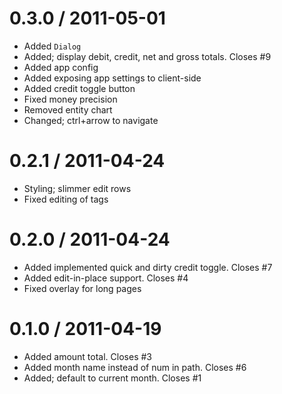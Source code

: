 
0.3.0 / 2011-05-01 
==================

  * Added `Dialog`
  * Added; display debit, credit, net and gross totals. Closes #9
  * Added app config
  * Added exposing app settings to client-side
  * Added credit toggle button
  * Fixed money precision
  * Removed entity chart
  * Changed; ctrl+arrow to navigate

0.2.1 / 2011-04-24 
==================

  * Styling; slimmer edit rows
  * Fixed editing of tags

0.2.0 / 2011-04-24 
==================

  * Added implemented quick and dirty credit toggle. Closes #7
  * Added edit-in-place support. Closes #4
  * Fixed overlay for long pages

0.1.0 / 2011-04-19 
==================

  * Added amount total. Closes #3
  * Added month name instead of num in path. Closes #6
  * Added; default to current month. Closes #1
